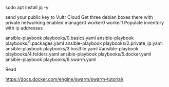 sudo apt install jq -y

send your public key to Vultr Cloud
Get three debian boxes there
with private networking enabled
  manager0
  worker0
  worker1
Populate inventory with ip addresses

ansible-playbook playbooks/0.basics.yaml
ansible-playbook playbooks/1.packages.yaml
ansible-playbook playbooks/2.private_ip.yaml
ansible-playbook playbooks/3.hostfile.yaml
#ansible-playbook playbooks/4.folders.yaml
ansible-playbook playbooks/5.docker.yaml
ansible-playbook playbooks/6.swarm.yaml




Read

https://docs.docker.com/engine/swarm/swarm-tutorial/
